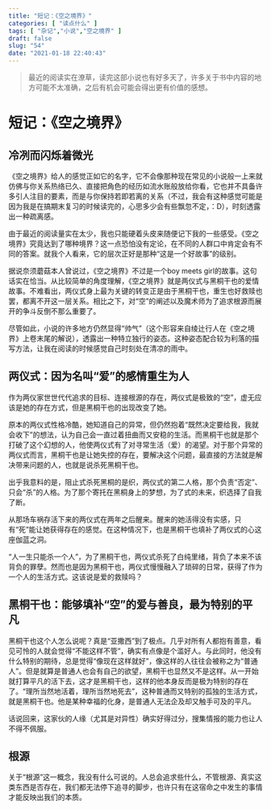 ```yaml
---
title: "短记：《空之境界》"
categories: [ "读点什么" ]
tags: [ "杂记","小说","空之境界" ]
draft: false
slug: "54"
date: "2021-01-18 22:40:43"
---
```


> 最近的阅读实在潦草，读完这部小说也有好多天了，许多关于书中内容的地方可能不太准确，之后有机会可能会得出更有价值的感想。

# 短记：《空之境界》

## 冷冽而闪烁着微光

《空之境界》给人的感觉正如它的名字，它不会像那种现在常见的小说般一上来就仿佛与你关系热络已久、直接把角色的经历如流水账般放给你看，它也并不具备许多引人注目的要素，而是与你保持若即若离的关系（不过，我会有这种感觉可能是因为我是在搞期末复习的时候读完的，心思多少会有些飘忽不定，：D），时刻透露出一种疏离感。

由于最近的阅读量实在太少，我也只能硬着头皮来随便记下我的一些感受。《空之境界》究竟达到了哪种境界？这一点恐怕没有定论，在不同的人群口中肯定会有不同的答案。就我个人看来，它的层次正好是那种“这是一个好故事”的级别。

据说奈须蘑菇本人曾说过，《空之境界》不过是一个boy meets girl的故事。这句话实在恰当。从比较简单的角度理解，《空之境界》就是两仪式与黑桐干也的爱情故事。不难看出，两仪式身上最为关键的转变正是由于黑桐干也，重生也好救赎也罢，都离不开这一层关系。相比之下，对“空”的阐述以及魔术师为了追求根源而展开的争斗反倒不那么重要了。

尽管如此，小说的许多地方仍然显得“帅气”（这个形容来自绫辻行人在《空之境界》上卷末尾的解说），透露出一种特立独行的姿态。这种姿态配合较为利落的描写方法，让我在阅读的时候感觉自己时刻处在清凉的雨中。

## 两仪式：因为名叫“爱”的感情重生为人

作为两仪家世世代代追求的目标、连接根源的存在，两仪式是极致的“空”，虚无应该是她的存在方式，但是黑桐干也的出现改变了她。

原本的两仪式性格冷酷，她知道自己的异常，但仍然抱着“既然决定要给我，我就会收下”的想法，认为自己会一直过着扭曲而又安稳的生活。而黑桐干也就是那个打破了这个幻想的人，他使两仪式有了对寻常生活（爱）的渴望。对于那个异常的两仪式而言，黑桐干也是让她失控的存在，要解决这个问题，最直接的方法就是解决带来问题的人，也就是说杀死黑桐干也。

出乎我意料的是，阻止式杀死黑桐的是织，两仪式的第二人格，那个负责“否定”、只会“杀”的人格。为了那个寄托在黑桐身上的梦想，为了式的未来，织选择了自我了断。

从那场车祸存活下来的两仪式在两年之后醒来。醒来的她活得没有实感，只有“死”能让她获得存在的感觉。在这种情况下，也是黑桐干也填补了两仪式的心这座伽蓝之洞。

“人一生只能杀一个人”，为了黑桐干也，两仪式杀死了白纯里绪，背负了本来不该背负的罪孽。然而也是因为黑桐干也，两仪式慢慢融入了琐碎的日常，获得了作为一个人的生活方式。这该说是爱的救赎吗？

## 黑桐干也：能够填补“空”的爱与善良，最为特别的平凡

黑桐干也这个人怎么说呢？真是“亚撒西”到了极点。几乎对所有人都抱有善意，看见可怜的人就会觉得“不能这样不管”，确实有点像是个滥好人。与此同时，他没有什么特别的期待，总是觉得“像现在这样就好”，像这样的人往往会被称之为“普通人”。但是就算是普通人也会有自己的欲望，黑桐干也显然又不是这样。从一开始就打算平凡的活下去，这才是黑桐干也，这样的他本身反而是极为特别的存在了。“理所当然地活着，理所当然地死去”，这种普通而又特别的孤独的生活方式，就是黑桐干也。他是某种幸福的化身，是普通人无法企及却又触手可及的平凡。

话说回来，这家伙的人缘（尤其是对异性）确实好得过分，搜集情报的能力也让人不得不佩服。

## 根源

关于“根源”这一概念，我没有什么可说的。人总会追求些什么，不管根源、真实这类东西是否存在，我们都无法停下追寻的脚步，也许只有在这宿命之中发生的事情才能反映出我们的本质。